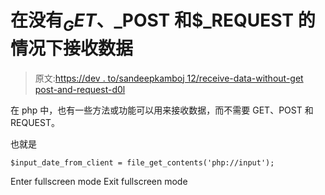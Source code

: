 # 在没有$_GET、$_POST 和$_REQUEST 的情况下接收数据

> 原文:[https://dev . to/sandeepkamboj 12/receive-data-without-get post-and-request-d0l](https://dev.to/sandeepkamboj12/receive-data-without-getpost-and-request-d0l)

在 php 中，也有一些方法或功能可以用来接收数据，而不需要 GET、POST 和 REQUEST。

也就是

```
$input_date_from_client = file_get_contents('php://input'); 
```

Enter fullscreen mode Exit fullscreen mode